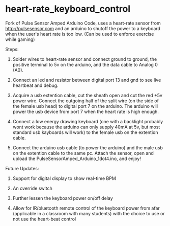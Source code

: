 # heart-rate_keyboard_control
Fork of Pulse Sensor Amped Arduino Code, uses a heart-rate sensor from http://pulsesensor.com and an arduino to shutoff the power to a keyboard when the user's heart rate is too low. (Can be used to enforce exercise while gaming)

Steps: 
1. Solder wires to heart-rate sensor and connect ground to ground, the positive terminal to 5v on the arduino, and the data cable to Analog 0 (A0).

2. Connect an led and resistor between digital port 13 and gnd to see live heartbeat and debug. 

3. Acquire a usb extention cable, cut the sheath open and cut the red +5v power wire. Connect the outgoing half of the split wire (on the side of the female usb head) to digital port 7 on the arduino. The arduino will power the usb device from port 7 when the heart rate is high enough.

4. Connect a low energy drawing keyboard (one with a backlight probably wont work because the arduino can only supply 40mA at 5v, but most standard usb kayboards will work) to the female usb on the extention cable. 

5. Connect the arduino usb cable (to power the arduino) and the male usb on the extention cable to the same pc. Attach the sensor, open and upload the PulseSensorAmped_Arduino_1dot4.ino, and enjoy!

Future Updates: 
1. Support for digital display to show real-time BPM

2. An override switch

3. Further lessen the keyboard power on/off delay

4. Allow for IR/bluetooth remote control of the keyboard power from afar (applicable in a classroom with many students) with the choice to use or not use the heart-beat control
